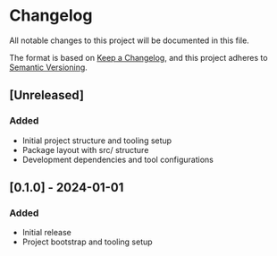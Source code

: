 # Changelog

All notable changes to this project will be documented in this file.

The format is based on [Keep a Changelog](https://keepachangelog.com/en/1.0.0/),
and this project adheres to [Semantic Versioning](https://semver.org/spec/v2.0.0.html).

## [Unreleased]

### Added
- Initial project structure and tooling setup
- Package layout with src/ structure
- Development dependencies and tool configurations

## [0.1.0] - 2024-01-01

### Added
- Initial release
- Project bootstrap and tooling setup